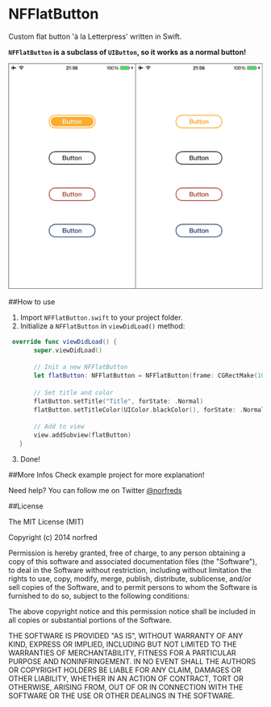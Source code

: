 NFFlatButton
============

Custom flat button 'à la Letterpress' written in Swift.

**`NFFlatButton` is a subclass of `UIButton`, so it works as a normal button!**


![](https://raw.githubusercontent.com/norfred/NFFlatButton/master/docs/screenshots.png)

##How to use
1. Import `NFFlatButton.swift` to your project folder.
2. Initialize a `NFFlatButton` in `viewDidLoad()` method:
 ```swift
  override func viewDidLoad() {
        super.viewDidLoad()
        
        // Init a new NFFlatButton
        let flatButton: NFFlatButton = NFFlatButton(frame: CGRectMake(100.0, 128.0, 120.0, 36.0))
        
        // Set title and color
        flatButton.setTitle("Title", forState: .Normal)
        flatButton.setTitleColor(UIColor.blackColor(), forState: .Normal)
        
        // Add to view
        view.addSubview(flatButton)
    }
```
3. Done! 

##More Infos
Check example project for more explanation!

Need help? You can follow me on Twitter [@norfreds](https://twitter.com/Norfreds)

##License 

The MIT License (MIT)

Copyright (c) 2014 norfred

Permission is hereby granted, free of charge, to any person obtaining a copy of this software and associated documentation files (the "Software"), to deal in the Software without restriction, including without limitation the rights to use, copy, modify, merge, publish, distribute, sublicense, and/or sell copies of the Software, and to permit persons to whom the Software is furnished to do so, subject to the following conditions:

The above copyright notice and this permission notice shall be included in all copies or substantial portions of the Software.

THE SOFTWARE IS PROVIDED "AS IS", WITHOUT WARRANTY OF ANY KIND, EXPRESS OR IMPLIED, INCLUDING BUT NOT LIMITED TO THE WARRANTIES OF MERCHANTABILITY, FITNESS FOR A PARTICULAR PURPOSE AND NONINFRINGEMENT. IN NO EVENT SHALL THE AUTHORS OR COPYRIGHT HOLDERS BE LIABLE FOR ANY CLAIM, DAMAGES OR OTHER LIABILITY, WHETHER IN AN ACTION OF CONTRACT, TORT OR OTHERWISE, ARISING FROM, OUT OF OR IN CONNECTION WITH THE SOFTWARE OR THE USE OR OTHER DEALINGS IN THE SOFTWARE.
